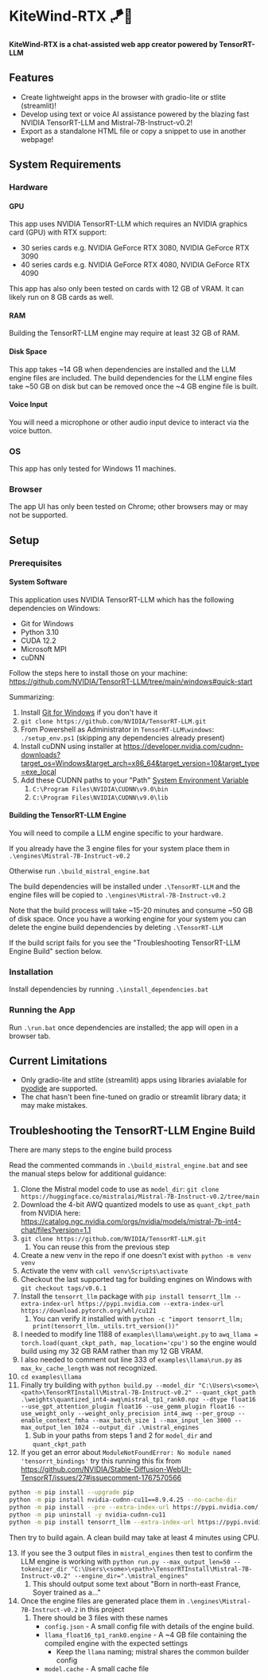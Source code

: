 # KiteWind-RTX 🪁🍃
<h4>KiteWind-RTX is a chat-assisted web app creator powered by TensorRT-LLM</h4>

## Features
- Create lightweight apps in the browser with gradio-lite or stlite (streamlit)!
- Develop using text or voice AI assistance powered by the blazing fast NVIDIA TensorRT-LLM and Mistral-7B-Instruct-v0.2!
- Export as a standalone HTML file or copy a snippet to use in another webpage!

## System Requirements
### Hardware
#### GPU
This app uses NVIDIA TensorRT-LLM which requires an NVIDIA graphics card (GPU) with RTX support:
- 30 series cards e.g. NVIDIA GeForce RTX 3080, NVIDIA GeForce RTX 3090
- 40 series cards e.g. NVIDIA GeForce RTX 4080, NVIDIA GeForce RTX 4090

This app has also only been tested on cards with 12 GB of VRAM.
It can likely run on 8 GB cards as well.

#### RAM
Building the TensorRT-LLM engine may require at least 32 GB of RAM.

#### Disk Space
This app takes ~14 GB when dependencies are installed and the LLM engine files are included. The build dependencies for the LLM engine files take ~50 GB on disk but can be removed once the ~4 GB engine file is built.

#### Voice Input
You will need a microphone or other audio input device to interact via the voice button.

### OS
This app has only tested for Windows 11 machines.

### Browser
The app UI has only been tested on Chrome; other browsers may or may not be supported.

## Setup
### Prerequisites
#### System Software
This application uses NVIDIA TensorRT-LLM which has the following dependencies on Windows:
- Git for Windows
- Python 3.10
- CUDA 12.2
- Microsoft MPI
- cuDNN


Follow the steps here to install those on your machine: 
https://github.com/NVIDIA/TensorRT-LLM/tree/main/windows#quick-start

Summarizing:
1. Install [Git for Windows](https://git-scm.com/download/win) if you don't have it
2. `git clone https://github.com/NVIDIA/TensorRT-LLM.git`
3. From Powershell as Administrator in `TensorRT-LLM\windows`: `./setup_env.ps1` (skipping any dependencies already present)
4. Install cuDNN using installer at https://developer.nvidia.com/cudnn-downloads?target_os=Windows&target_arch=x86_64&target_version=10&target_type=exe_local
5. Add these CUDNN paths to your "Path" [System Environment Variable](https://www.howtogeek.com/787217/how-to-edit-environment-variables-on-windows-10-or-11/#:~:text=In%20the%20System%20Properties%20window,%2C%20and%20click%20%22OK.%22)
   1. `C:\Program Files\NVIDIA\CUDNN\v9.0\bin`
   2. `C:\Program Files\NVIDIA\CUDNN\v9.0\lib`


#### Building the TensorRT-LLM Engine
You will need to compile a LLM engine specific to your hardware.

If you already have the 3 engine files for your system place them in `.\engines\Mistral-7B-Instruct-v0.2`

Otherwise run `.\build_mistral_engine.bat`

The build dependencies will be installed under `.\TensorRT-LLM` and the engine files will be copied to `.\engines\Mistral-7B-Instruct-v0.2`

Note that the build process will take ~15-20 minutes and consume ~50 GB of disk space. Once you have a working engine for your system you can delete the engine build dependencies by deleting `.\TensorRT-LLM`

If the build script fails for you see the "Troubleshooting TensorRT-LLM Engine Build" section below.

### Installation
Install dependencies by running `.\install_dependencies.bat`

### Running the App
Run `.\run.bat` once dependencies are installed; the app will open in a browser tab.

## Current Limitations
- Only gradio-lite and stlite (streamlit) apps using libraries avialable for [pyodide](https://pyodide.org/en/stable/) are supported.
- The chat hasn't been fine-tuned on gradio or streamlit library data; it may make mistakes.

## Troubleshooting the TensorRT-LLM Engine Build

There are many steps to the engine build process

Read the commented commands in `.\build_mistral_engine.bat` and see the manual steps below for additional guidance:
1. Clone the Mistral model code to use as `model_dir`: `git clone https://huggingface.co/mistralai/Mistral-7B-Instruct-v0.2/tree/main`
2. Download the 4-bit AWQ quantized models to use as `quant_ckpt_path` from NVIDIA here: https://catalog.ngc.nvidia.com/orgs/nvidia/models/mistral-7b-int4-chat/files?version=1.1
3. `git clone https://github.com/NVIDIA/TensorRT-LLM.git`
   1. You can reuse this from the previous step
4. Create a new venv in the repo if one doesn't exist with `python -m venv venv`
5. Activate the venv with `call venv\Scripts\activate`
6. Checkout the last supported tag for building engines on Windows with `git checkout tags/v0.6.1`
7. Install the `tensorrt_llm` package with `pip install tensorrt_llm --extra-index-url https://pypi.nvidia.com --extra-index-url https://download.pytorch.org/whl/cu121`
   1. You can verify it installed with `python -c "import tensorrt_llm; print(tensorrt_llm._utils.trt_version())"`
8. I needed to modify line 1188 of `examples\llama\weight.py` to `awq_llama = torch.load(quant_ckpt_path, map_location='cpu')` so the engine would build using my 32 GB RAM rather than my 12 GB VRAM.
9. I also needed to comment out line 333 of `examples\llama\run.py` as `max_kv_cache_length` was not recognized.
10. `cd examples\llama`
11. Finally try building with `python build.py --model_dir "C:\Users\<some>\<path>\TensorRTInstall\Mistral-7B-Instruct-v0.2" --quant_ckpt_path .\weights\quantized_int4-awq\mistral_tp1_rank0.npz --dtype float16 --use_gpt_attention_plugin float16 --use_gemm_plugin float16 --use_weight_only --weight_only_precision int4_awq --per_group --enable_context_fmha --max_batch_size 1 --max_input_len 3000 --max_output_len 1024 --output_dir .\mistral_engines`
    1. Sub in your paths from steps 1 and 2 for `model_dir` and `quant_ckpt_path`
12. If you get an error about `ModuleNotFoundError: No module named 'tensorrt_bindings'` try this running this fix from https://github.com/NVIDIA/Stable-Diffusion-WebUI-TensorRT/issues/27#issuecomment-1767570566
```bash
python -m pip install --upgrade pip
python -m pip install nvidia-cudnn-cu11==8.9.4.25 --no-cache-dir
python -m pip install --pre --extra-index-url https://pypi.nvidia.com/ tensorrt==9.0.1.post11.dev4 --no-cache-dir
python -m pip uninstall -y nvidia-cudnn-cu11
python -m pip install tensorrt_llm --extra-index-url https://pypi.nvidia.com --extra-index-url https://download.pytorch.org/whl/cu121
```
Then try to build again. A clean build may take at least 4 minutes using CPU.

13. If you see the 3 output files in `mistral_engines` then test to confirm the LLM engine is working with `python run.py --max_output_len=50 --tokenizer_dir "C:\Users\<some>\<path>\TensorRTInstall\Mistral-7B-Instruct-v0.2" --engine_dir=".\mistral_engines"`
    1. This should output some text about "Born in north-east France, Soyer trained as a..."
14. Once the engine files are generated place them in `.\engines\Mistral-7B-Instruct-v0.2` in this project
    1. There should be 3 files with these names
       - `config.json` - A small config file with details of the engine build.
       - `llama_float16_tp1_rank0.engine` - A ~4 GB file containing the compiled engine with the expected settings
         - Keep the `llama` naming; mistral shares the common builder config
       - `model.cache` - A small cache file
